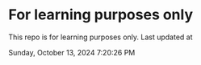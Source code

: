 # For learning purposes only
This repo is for learning purposes only.
Last updated at

Sunday, October 13, 2024 7:20:26 PM


